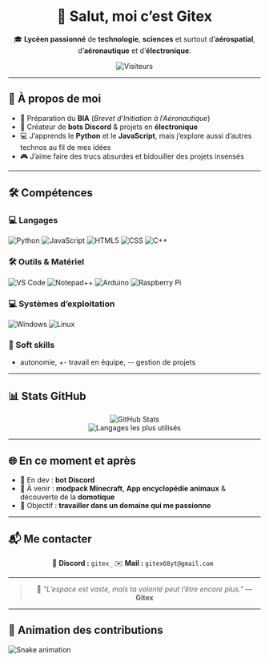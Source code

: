 <!-- Titre centré avec une bannière d'accueil -->
<div align="center">

# 👋 Salut, moi c’est **Gitex**  
🎓 **Lycéen passionné** de **technologie**, **sciences** et surtout d’**aérospatial**, d’**aéronautique** et d’**électronique**.

![Visiteurs](https://komarev.com/ghpvc/?username=gitex68&color=blueviolet&style=for-the-badge)

</div>

---

## 🧠 À propos de moi

- 🚀 Préparation du **BIA** (*Brevet d’Initiation à l’Aéronautique*)  
- 🤖 Créateur de **bots Discord** & projets en **électronique**  
- 💻 J’apprends le **Python** et le **JavaScript**, mais j’explore aussi d’autres technos au fil de mes idées  
- 🎮 J’aime faire des trucs absurdes et bidouiller des projets insensés  

---

## 🛠️ Compétences

### 💻 Langages

![Python](https://img.shields.io/badge/Python-3776AB?style=for-the-badge&logo=python&logoColor=white)
![JavaScript](https://img.shields.io/badge/JavaScript-F7DF1E?style=for-the-badge&logo=javascript&logoColor=black)
![HTML5](https://img.shields.io/badge/HTML5-E34F26?style=for-the-badge&logo=html5&logoColor=white)
![CSS](https://img.shields.io/badge/CSS-1572B6?style=for-the-badge&logo=css3&logoColor=white)
![C++](https://img.shields.io/badge/C%2B%2B-00599C?style=for-the-badge&logo=c%2B%2B&logoColor=white)

### 🛠️ Outils & Matériel

![VS Code](https://img.shields.io/badge/Visual_Studio_Code-007ACC?style=for-the-badge&logo=visual%20studio%20code&logoColor=white)
![Notepad++](https://img.shields.io/badge/Notepad++-90E59A?style=for-the-badge&logo=notepad%2B%2B&logoColor=black)
![Arduino](https://img.shields.io/badge/Arduino-00979D?style=for-the-badge&logo=arduino&logoColor=white)
![Raspberry Pi](https://img.shields.io/badge/Raspberry%20Pi-A22846?style=for-the-badge&logo=raspberrypi&logoColor=white)

### 💻 Systèmes d’exploitation

![Windows](https://img.shields.io/badge/Windows-0078D6?style=for-the-badge&logo=windows&logoColor=white)
![Linux](https://img.shields.io/badge/Linux-FCC624?style=for-the-badge&logo=linux&logoColor=black)

### 🧩 Soft skills
+ autonomie, +- travail en équipe, -- gestion de projets

---

## 📊 Stats GitHub

<div align="center">

![GitHub Stats](https://github-readme-stats.vercel.app/api?username=gitex68&show_icons=true&theme=tokyonight)  
![Langages les plus utilisés](https://github-readme-stats.vercel.app/api/top-langs/?username=gitex68&layout=compact&theme=tokyonight)

</div>

---

## 🌐 En ce moment et après

- 🔧 En dev : **bot Discord**  
- 🧪 À venir : **modpack Minecraft**, **App encyclopédie animaux** & découverte de la **domotique**  
- 📡 Objectif : **travailler dans un domaine qui me passionne**  

---

## 📬 Me contacter

<div align="center">

💬 **Discord :** `gitex_`
✉️ **Mail :** `gitex68yt@gmail.com `

</div>

---

<div align="center">

> 🚀 *"L’espace est vaste, mais ta volonté peut l’être encore plus."* — **Gitex**

</div>

---

## 🐍 Animation des contributions

![Snake animation](https://github.com/gitex68/gitex68/blob/output/github-contribution-grid-snake.svg)

